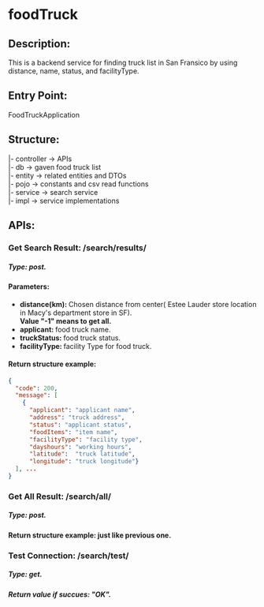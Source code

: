 # foodTruck
## Description:
This is a backend service for finding truck list in San Fransico by using distance, name, status, and facilityType.

## Entry Point:
FoodTruckApplication

## Structure:
|- controller -> APIs <br>
|- db -> gaven food truck list <br>
|- entity -> related entities and DTOs <br>
|- pojo -> constants and csv read functions <br>
|- service -> search service <br>
    |- impl -> service implementations <br>

## APIs:
### Get Search Result: /search/results/
##### Type: post.
#### Parameters: 
- <b>distance(km): </b>Chosen distance from center( Estee Lauder store location in Macy's department store in SF).<br>
  <b>Value "-1" means to get all.</b><br>
- <b>applicant: </b>food truck name. <br>
- <b>truckStatus: </b>food truck status. <br>
- <b>facilityType: </b>facility Type for food truck. <br>
#### Return structure example:
```json
{
  "code": 200,
  "message": [
    {
      "applicant": "applicant name",
      "address": "truck address",
      "status": "applicant status",
      "foodItems": "item name",
      "facilityType": "facility type",
      "dayshours": "working hours",
      "latitude":  "truck latitude",
      "longitude": "truck longitude"}
  ], ...
}
```
### Get All Result: /search/all/
##### Type: post.
#### Return structure example: just like previous one.

### Test Connection: /search/test/
##### Type: get.
##### Return value if succues: "OK".